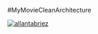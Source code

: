 #MyMovieCleanArchitecture

[![allantabriez](https://circleci.com/gh/allantabriez/MyMovieCleanArchitecture.svg?style=svg)](https://circleci.com/gh/allantabriez/MyMovieCleanArchitecture)

